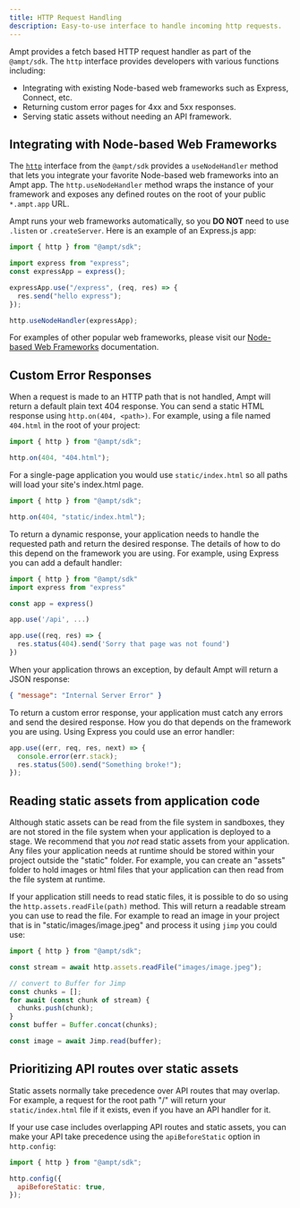 ```yaml
---
title: HTTP Request Handling
description: Easy-to-use interface to handle incoming http requests.
---
```


Ampt provides a fetch based HTTP request handler as part of the `@ampt/sdk`. The `http` interface provides developers with various functions including:

- Integrating with existing Node-based web frameworks such as Express, Connect, etc.
- Returning custom error pages for 4xx and 5xx responses.
- Serving static assets without needing an API framework.

## Integrating with Node-based Web Frameworks

The [`http`](/docs/http) interface from the `@ampt/sdk` provides a `useNodeHandler` method that lets you integrate your favorite Node-based web frameworks into an Ampt app. The `http.useNodeHandler` method wraps the instance of your framework and exposes any defined routes on the root of your public `*.ampt.app` URL.

Ampt runs your web frameworks automatically, so you **DO NOT** need to use `.listen` or `.createServer`. Here is an example of an Express.js app:

```javascript title=Express.js example, copy=false
import { http } from "@ampt/sdk";

import express from "express";
const expressApp = express();

expressApp.use("/express", (req, res) => {
  res.send("hello express");
});

http.useNodeHandler(expressApp);
```

For examples of other popular web frameworks, please visit our [Node-based Web Frameworks](/docs/node-based) documentation.

## Custom Error Responses

When a request is made to an HTTP path that is not handled, Ampt will return a default plain text 404 response. You can send a static HTML response using `http.on(404, <path>)`. For example, using a file named `404.html` in the root of your project:

```javascript
import { http } from "@ampt/sdk";

http.on(404, "404.html");
```

For a single-page application you would use `static/index.html` so all paths will load your site's index.html page.

```javascript
import { http } from "@ampt/sdk";

http.on(404, "static/index.html");
```

To return a dynamic response, your application needs to handle the requested path and return the desired response. The details of how to do this depend on the framework you are using. For example, using Express you can add a default handler:

```javascript
import { http } from "@ampt/sdk"
import express from "express"

const app = express()

app.use('/api', ...)

app.use((req, res) => {
  res.status(404).send('Sorry that page was not found')
})
```

When your application throws an exception, by default Ampt will return a JSON response:

```json header=false
{ "message": "Internal Server Error" }
```

To return a custom error response, your application must catch any errors and send the desired response. How you do that depends on the framework you are using. Using Express you could use an error handler:

```javascript
app.use((err, req, res, next) => {
  console.error(err.stack);
  res.status(500).send("Something broke!");
});
```

## Reading static assets from application code

Although static assets can be read from the file system in sandboxes, they are not stored in the file system when your application is deployed to a stage. We recommend that you _not_ read static assets from your application. Any files your application needs at runtime should be stored within your project outside the "static" folder. For example, you can create an "assets" folder to hold images or html files that your application can then read from the file system at runtime.

If your application still needs to read static files, it is possible to do so using the `http.assets.readFile(path)` method. This will return a readable stream you can use to read the file. For example to read an image in your project that is in "static/images/image.jpeg" and process it using `jimp` you could use:

```javascript
import { http } from "@ampt/sdk";

const stream = await http.assets.readFile("images/image.jpeg");

// convert to Buffer for Jimp
const chunks = [];
for await (const chunk of stream) {
  chunks.push(chunk);
}
const buffer = Buffer.concat(chunks);

const image = await Jimp.read(buffer);
```

## Prioritizing API routes over static assets

Static assets normally take precedence over API routes that may overlap. For example, a request for the root path "/" will return your `static/index.html` file if it exists, even if you have an API handler for it.

If your use case includes overlapping API routes and static assets, you can make your API take precedence using the `apiBeforeStatic` option in `http.config`:

```javascript
import { http } from "@ampt/sdk";

http.config({
  apiBeforeStatic: true,
});
```
